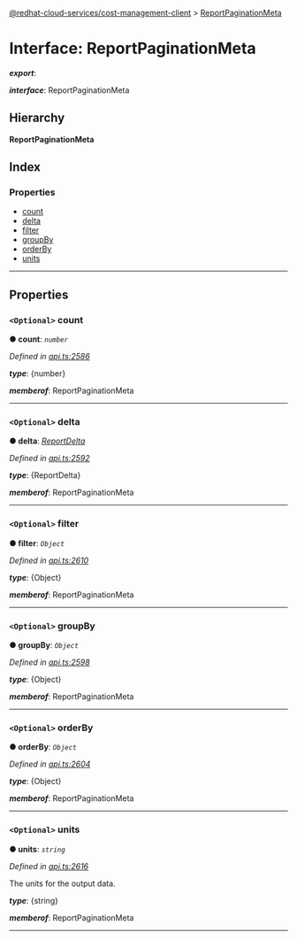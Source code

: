 [@redhat-cloud-services/cost-management-client](../README.md) > [ReportPaginationMeta](../interfaces/reportpaginationmeta.md)

# Interface: ReportPaginationMeta

*__export__*: 

*__interface__*: ReportPaginationMeta

## Hierarchy

**ReportPaginationMeta**

## Index

### Properties

* [count](reportpaginationmeta.md#count)
* [delta](reportpaginationmeta.md#delta)
* [filter](reportpaginationmeta.md#filter)
* [groupBy](reportpaginationmeta.md#groupby)
* [orderBy](reportpaginationmeta.md#orderby)
* [units](reportpaginationmeta.md#units)

---

## Properties

<a id="count"></a>

### `<Optional>` count

**● count**: *`number`*

*Defined in [api.ts:2586](https://github.com/karelhala/javascript-clients/blob/master/packages/cost-management/api.ts#L2586)*

*__type__*: {number}

*__memberof__*: ReportPaginationMeta

___
<a id="delta"></a>

### `<Optional>` delta

**● delta**: *[ReportDelta](reportdelta.md)*

*Defined in [api.ts:2592](https://github.com/karelhala/javascript-clients/blob/master/packages/cost-management/api.ts#L2592)*

*__type__*: {ReportDelta}

*__memberof__*: ReportPaginationMeta

___
<a id="filter"></a>

### `<Optional>` filter

**● filter**: *`Object`*

*Defined in [api.ts:2610](https://github.com/karelhala/javascript-clients/blob/master/packages/cost-management/api.ts#L2610)*

*__type__*: {Object}

*__memberof__*: ReportPaginationMeta

___
<a id="groupby"></a>

### `<Optional>` groupBy

**● groupBy**: *`Object`*

*Defined in [api.ts:2598](https://github.com/karelhala/javascript-clients/blob/master/packages/cost-management/api.ts#L2598)*

*__type__*: {Object}

*__memberof__*: ReportPaginationMeta

___
<a id="orderby"></a>

### `<Optional>` orderBy

**● orderBy**: *`Object`*

*Defined in [api.ts:2604](https://github.com/karelhala/javascript-clients/blob/master/packages/cost-management/api.ts#L2604)*

*__type__*: {Object}

*__memberof__*: ReportPaginationMeta

___
<a id="units"></a>

### `<Optional>` units

**● units**: *`string`*

*Defined in [api.ts:2616](https://github.com/karelhala/javascript-clients/blob/master/packages/cost-management/api.ts#L2616)*

The units for the output data.

*__type__*: {string}

*__memberof__*: ReportPaginationMeta

___

